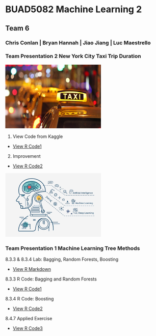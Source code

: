 
# BUAD5082 Machine Learning 2
## Team 6
### Chris Conlan | Bryan Hannah | Jiao Jiang | Luc Maestrello

### Team Presentation 2 New York City Taxi Trip Duration

<img src="/class_project/GNbWoOK.jpg" width="300" height="200" class="img-responsive" alt=""> 

1. View Code from Kaggle
  - [View R Code1](Code1.R)

2. Improvement
  - [View R Code2](Code2.R)
  

<img src="/class_project/github1.jpg" width="300" height="200" class="img-responsive" alt=""> 

### Team Presentation 1 Machine Learning Tree Methods

8.3.3 & 8.3.4 Lab: Bagging, Random Forests, Boosting
  - [View R Markdown](Lab.html)

8.3.3 R Code: Bagging and Random Forests
  - [View R Code1](8.3.3.R)

8.3.4 R Code: Boosting
  - [View R Code2](8.3.4.R)

8.4.7 Applied Exercise
  - [View R Code3](8.4.7.R)
